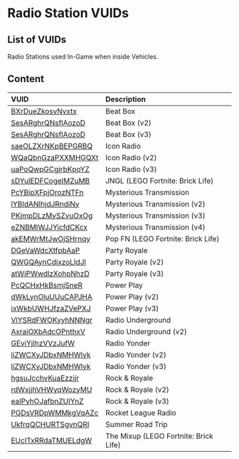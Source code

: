 # Radio Station VUIDs

## List of VUIDs

Radio Stations used In-Game when inside Vehicles.

## Content

| VUID | Description                |
| :-------- | :------------------------- |
| [BXrDueZkosvNvxtx](blurls/BXrDueZkosvNvxtx.json) | Beat Box |
| [SesARghrQNsflAozoD](blurls/SesARghrQNsflAozoD.json) | Beat Box (v2) |
| [SesARghrQNsflAozoD](blurls/gjqlfLXmalyNaDhzvK.json) | Beat Box (v3) |
| [saeOLZXrNKpBEPGRBQ](blurls/saeOLZXrNKpBEPGRBQ.json) | Icon Radio |
| [WQaQbnGzaPXXMHGQXt](blurls/WQaQbnGzaPXXMHGQXt.json) | Icon Radio (v2) |
| [uaPoQwpGCgjrbKpoYZ](blurls/uaPoQwpGCgjrbKpoYZ.json) | Icon Radio (v3) |
| [sDYulEDFCogelMZuMB](blurls/sDYulEDFCogelMZuMB.json) | JNGL (LEGO Fortnite: Brick Life) |
| [PcYBipXFpjOrozNTFn](blurls/PcYBipXFpjOrozNTFn.json) | Mysterious Transmission |
| [lYBIdANIhjdJRndiNy](blurls/lYBIdANIhjdJRndiNy.json) | Mysterious Transmission (v2) |
| [PKjmpDLzMySZvuOxOg](blurls/PKjmpDLzMySZvuOxOg.json) | Mysterious Transmission (v3) |
| [eZNBMIWJJYicfdCKcx](blurls/eZNBMIWJJYicfdCKcx.json) | Mysterious Transmission (v4) |
| [akEMWrMtJwOjSHrnqy](blurls/akEMWrMtJwOjSHrnqy.json) | Pop FN (LEGO Fortnite: Brick Life) |
| [DGeVaWdcXtfpbAaP](blurls/DGeVaWdcXtfpbAaP.json) | Party Royale |
| [QWGQAynCdixzoLIdJl](blurls/QWGQAynCdixzoLIdJl.json) | Party Royale (v2) |
| [atWiPWwdlzXohpNhzD](blurls/atWiPWwdlzXohpNhzD.json) | Party Royale (v3) |
| [PcQCHxHkBsmjSneR](blurls/PcQCHxHkBsmjSneR.json) | Power Play |
| [dWkLynOluUUuCAPJHA](blurls/dWkLynOluUUuCAPJHA.json) | Power Play (v2) |
| [ixWkbUWHJfzaZVePXJ](blurls/ixWkbUWHJfzaZVePXJ.json) | Power Play (v3) |
| [VlYSRdFWOKyyhNNNgr](blurls/VlYSRdFWOKyyhNNNgr.json) | Radio Underground |
| [AxraiOXbAdcOPnthxV](blurls/AxraiOXbAdcOPnthxV.json) | Radio Underground (v2) |
| [GEviYjIhzVVzJufW](blurls/GEviYjIhzVVzJufW.json) | Radio Yonder |
| [liZWCXyJDbxNMHWlyk](blurls/liZWCXyJDbxNMHWlyk.json) | Radio Yonder (v2) |
| [liZWCXyJDbxNMHWlyk](blurls/utHgQidSxmOzBNWSRs.json) | Radio Yonder (v3) |
| [hgsuJcchvKuaEzzijr](blurls/hgsuJcchvKuaEzzijr.json) | Rock & Royale |
| [rdWxjjhVHWyqWozyMU](blurls/rdWxjjhVHWyqWozyMU.json) | Rock & Royale (v2) |
| [eaIPyhOJafbnZUIYnZ](blurls/eaIPyhOJafbnZUIYnZ.json) | Rock & Royale (v3) |
| [PGDsVRDpWMMkgVqAZc](blurls/PGDsVRDpWMMkgVqAZc.json) | Rocket League Radio |
| [UkfrqQCHURTSgvnQRI](blurls/UkfrqQCHURTSgvnQRI.json) | Summer Road Trip |
| [EUcITxRRdaTMUELdgW](blurls/EUcITxRRdaTMUELdgW.json) | The Mixup (LEGO Fortnite: Brick Life) |